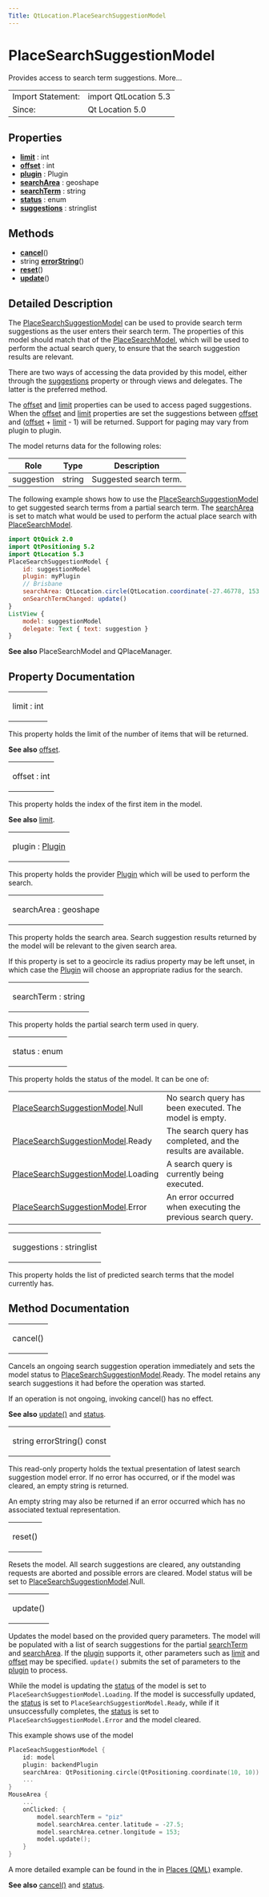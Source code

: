 ```yaml
---
Title: QtLocation.PlaceSearchSuggestionModel
---
```

        
PlaceSearchSuggestionModel
==========================

<span class="subtitle"></span>
Provides access to search term suggestions. More...

|                   |                       |
|-------------------|-----------------------|
| Import Statement: | import QtLocation 5.3 |
| Since:            | Qt Location 5.0       |

<span id="properties"></span>
Properties
----------

-   ****[limit](#limit-prop)**** : int
-   ****[offset](#offset-prop)**** : int
-   ****[plugin](#plugin-prop)**** : Plugin
-   ****[searchArea](#searchArea-prop)**** : geoshape
-   ****[searchTerm](#searchTerm-prop)**** : string
-   ****[status](#status-prop)**** : enum
-   ****[suggestions](#suggestions-prop)**** : stringlist

<span id="methods"></span>
Methods
-------

-   ****[cancel](#cancel-method)****()
-   string ****[errorString](#errorString-method)****()
-   ****[reset](#reset-method)****()
-   ****[update](#update-method)****()

<span id="details"></span>
Detailed Description
--------------------

The [PlaceSearchSuggestionModel](index.html) can be used to provide search term suggestions as the user enters their search term. The properties of this model should match that of the [PlaceSearchModel](../QtLocation.PlaceSearchModel.md), which will be used to perform the actual search query, to ensure that the search suggestion results are relevant.

There are two ways of accessing the data provided by this model, either through the [suggestions](#suggestions-prop) property or through views and delegates. The latter is the preferred method.

The [offset](#offset-prop) and [limit](#limit-prop) properties can be used to access paged suggestions. When the [offset](#offset-prop) and [limit](#limit-prop) properties are set the suggestions between [offset](#offset-prop) and ([offset](#offset-prop) + [limit](#limit-prop) - 1) will be returned. Support for paging may vary from plugin to plugin.

The model returns data for the following roles:

| Role       | Type   | Description            |
|------------|--------|------------------------|
| suggestion | string | Suggested search term. |

The following example shows how to use the [PlaceSearchSuggestionModel](index.html) to get suggested search terms from a partial search term. The [searchArea](#searchArea-prop) is set to match what would be used to perform the actual place search with [PlaceSearchModel](../QtLocation.PlaceSearchModel.md).

``` qml
import QtQuick 2.0
import QtPositioning 5.2
import QtLocation 5.3
PlaceSearchSuggestionModel {
    id: suggestionModel
    plugin: myPlugin
    // Brisbane
    searchArea: QtLocation.circle(QtLocation.coordinate(-27.46778, 153.02778))
    onSearchTermChanged: update()
}
ListView {
    model: suggestionModel
    delegate: Text { text: suggestion }
}
```

**See also** PlaceSearchModel and QPlaceManager.

Property Documentation
----------------------

<table>
<colgroup>
<col width="100%" />
</colgroup>
<tbody>
<tr class="odd">
<td><p><span id="limit-prop"></span><span class="name">limit</span> : <span class="type">int</span></p></td>
</tr>
</tbody>
</table>

This property holds the limit of the number of items that will be returned.

**See also** [offset](#offset-prop).

<table>
<colgroup>
<col width="100%" />
</colgroup>
<tbody>
<tr class="odd">
<td><p><span id="offset-prop"></span><span class="name">offset</span> : <span class="type">int</span></p></td>
</tr>
</tbody>
</table>

This property holds the index of the first item in the model.

**See also** [limit](#limit-prop).

<table>
<colgroup>
<col width="100%" />
</colgroup>
<tbody>
<tr class="odd">
<td><p><span id="plugin-prop"></span><span class="name">plugin</span> : <span class="type"><a href="QtLocation.Plugin.md">Plugin</a></span></p></td>
</tr>
</tbody>
</table>

This property holds the provider [Plugin](../QtLocation.location-places-qml.md#plugin) which will be used to perform the search.

<table>
<colgroup>
<col width="100%" />
</colgroup>
<tbody>
<tr class="odd">
<td><p><span id="searchArea-prop"></span><span class="name">searchArea</span> : <span class="type">geoshape</span></p></td>
</tr>
</tbody>
</table>

This property holds the search area. Search suggestion results returned by the model will be relevant to the given search area.

If this property is set to a geocircle its radius property may be left unset, in which case the [Plugin](../QtLocation.location-places-qml.md#plugin) will choose an appropriate radius for the search.

<table>
<colgroup>
<col width="100%" />
</colgroup>
<tbody>
<tr class="odd">
<td><p><span id="searchTerm-prop"></span><span class="name">searchTerm</span> : <span class="type">string</span></p></td>
</tr>
</tbody>
</table>

This property holds the partial search term used in query.

<table>
<colgroup>
<col width="100%" />
</colgroup>
<tbody>
<tr class="odd">
<td><p><span id="status-prop"></span><span class="name">status</span> : <span class="type">enum</span></p></td>
</tr>
</tbody>
</table>

This property holds the status of the model. It can be one of:

|                                                  |                                                                |
|--------------------------------------------------|----------------------------------------------------------------|
| [PlaceSearchSuggestionModel](index.html).Null    | No search query has been executed. The model is empty.         |
| [PlaceSearchSuggestionModel](index.html).Ready   | The search query has completed, and the results are available. |
| [PlaceSearchSuggestionModel](index.html).Loading | A search query is currently being executed.                    |
| [PlaceSearchSuggestionModel](index.html).Error   | An error occurred when executing the previous search query.    |

<table>
<colgroup>
<col width="100%" />
</colgroup>
<tbody>
<tr class="odd">
<td><p><span id="suggestions-prop"></span><span class="name">suggestions</span> : <span class="type">stringlist</span></p></td>
</tr>
</tbody>
</table>

This property holds the list of predicted search terms that the model currently has.

Method Documentation
--------------------

<table>
<colgroup>
<col width="100%" />
</colgroup>
<tbody>
<tr class="odd">
<td><p><span id="cancel-method"></span><span class="name">cancel</span>()</p></td>
</tr>
</tbody>
</table>

Cancels an ongoing search suggestion operation immediately and sets the model status to [PlaceSearchSuggestionModel](index.html).Ready. The model retains any search suggestions it had before the operation was started.

If an operation is not ongoing, invoking cancel() has no effect.

**See also** [update()](#update-method) and [status](#status-prop).

<table>
<colgroup>
<col width="100%" />
</colgroup>
<tbody>
<tr class="odd">
<td><p><span id="errorString-method"></span><span class="type">string</span> <span class="name">errorString</span>() const</p></td>
</tr>
</tbody>
</table>

This read-only property holds the textual presentation of latest search suggestion model error. If no error has occurred, or if the model was cleared, an empty string is returned.

An empty string may also be returned if an error occurred which has no associated textual representation.

<table>
<colgroup>
<col width="100%" />
</colgroup>
<tbody>
<tr class="odd">
<td><p><span id="reset-method"></span><span class="name">reset</span>()</p></td>
</tr>
</tbody>
</table>

Resets the model. All search suggestions are cleared, any outstanding requests are aborted and possible errors are cleared. Model status will be set to [PlaceSearchSuggestionModel](index.html).Null.

<table>
<colgroup>
<col width="100%" />
</colgroup>
<tbody>
<tr class="odd">
<td><p><span id="update-method"></span><span class="name">update</span>()</p></td>
</tr>
</tbody>
</table>

Updates the model based on the provided query parameters. The model will be populated with a list of search suggestions for the partial [searchTerm](#searchTerm-prop) and [searchArea](#searchArea-prop). If the [plugin](../QtLocation.location-places-qml.md#plugin) supports it, other parameters such as [limit](#limit-prop) and [offset](#offset-prop) may be specified. `update()` submits the set of parameters to the [plugin](../QtLocation.location-places-qml.md#plugin) to process.

While the model is updating the [status](#status-prop) of the model is set to `PlaceSearchSuggestionModel.Loading`. If the model is successfully updated, the [status](#status-prop) is set to `PlaceSearchSuggestionModel.Ready`, while if it unsuccessfully completes, the [status](#status-prop) is set to `PlaceSearchSuggestionModel.Error` and the model cleared.

This example shows use of the model

``` cpp
PlaceSeachSuggestionModel {
    id: model
    plugin: backendPlugin
    searchArea: QtPositioning.circle(QtPositioning.coordinate(10, 10))
    ...
}
MouseArea {
    ...
    onClicked: {
        model.searchTerm = "piz"
        model.searchArea.center.latitude = -27.5;
        model.searchArea.cetner.longitude = 153;
        model.update();
    }
}
```

A more detailed example can be found in the in [Places (QML)](https://developer.ubuntu.comapps/qml/sdk-15.04.1/QtLocation.places/#presenting-search-suggestions) example.

**See also** [cancel()](#cancel-method) and [status](#status-prop).

